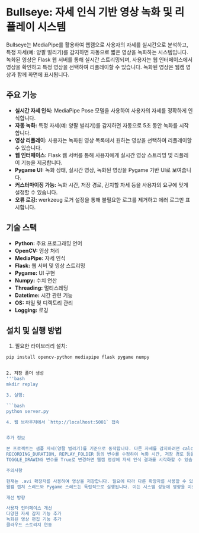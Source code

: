 # Bullseye: 자세 인식 기반 영상 녹화 및 리플레이 시스템

Bullseye는 MediaPipe를 활용하여 웹캠으로 사용자의 자세를 실시간으로 분석하고, 특정 자세(예: 양팔 벌리기)를 감지하면 자동으로 짧은 영상을 녹화하는 시스템입니다. 녹화된 영상은 Flask 웹 서버를 통해 실시간 스트리밍되며, 사용자는 웹 인터페이스에서 영상을 확인하고 특정 영상을 선택하여 리플레이할 수 있습니다. 녹화된 영상은 웹캠 영상과 함께 화면에 표시됩니다.

## 주요 기능

* **실시간 자세 인식:** MediaPipe Pose 모델을 사용하여 사용자의 자세를 정확하게 인식합니다.
* **자동 녹화:** 특정 자세(예: 양팔 벌리기)를 감지하면 자동으로 5초 동안 녹화를 시작합니다.
* **영상 리플레이:** 사용자는 녹화된 영상 목록에서 원하는 영상을 선택하여 리플레이할 수 있습니다.
* **웹 인터페이스:** Flask 웹 서버를 통해 사용자에게 실시간 영상 스트리밍 및 리플레이 기능을 제공합니다.
* **Pygame UI:** 녹화 상태, 실시간 영상, 녹화된 영상을 Pygame 기반 UI로 보여줍니다.
* **커스터마이징 가능:** 녹화 시간, 저장 경로, 감지할 자세 등을 사용자의 요구에 맞게 설정할 수 있습니다.
* **오류 로깅:** werkzeug 로거 설정을 통해 불필요한 로그를 제거하고 에러 로그만 표시합니다.

## 기술 스택

* **Python:** 주요 프로그래밍 언어
* **OpenCV:** 영상 처리
* **MediaPipe:** 자세 인식
* **Flask:** 웹 서버 및 영상 스트리밍
* **Pygame:** UI 구현
* **Numpy:** 수치 연산
* **Threading:** 멀티스레딩
* **Datetime:** 시간 관련 기능
* **OS:** 파일 및 디렉토리 관리
* **Logging:** 로깅

## 설치 및 실행 방법

1. 필요한 라이브러리 설치:

```bash
pip install opencv-python mediapipe flask pygame numpy


2. 저장 폴더 생성
'''bash
mkdir replay

3. 실행:

```bash
python server.py

4. 웹 브라우저에서 `http://localhost:5001` 접속


추가 정보

본 프로젝트는 샘플 자세(양팔 벌리기)를 기준으로 동작합니다. 다른 자세를 감지하려면 calculate_angle 함수 및 관련 로직을 수정해야 합니다.
RECORDING_DURATION, REPLAY_FOLDER 등의 변수를 수정하여 녹화 시간, 저장 경로 등을 변경할 수 있습니다.
TOGGLE_DRAWING 변수를 True로 변경하면 웹캠 영상에 자세 인식 결과를 시각화할 수 있습니다.

주의사항

현재는 .avi 확장자를 사용하여 영상을 저장합니다. 필요에 따라 다른 확장자를 사용할 수 있습니다.
웹캠 캡처 스레드와 Pygame 스레드는 독립적으로 실행됩니다. 이는 시스템 성능에 영향을 미칠 수 있습니다.

개선 방향

사용자 인터페이스 개선
다양한 자세 감지 기능 추가
녹화된 영상 편집 기능 추가
클라우드 스토리지 연동
